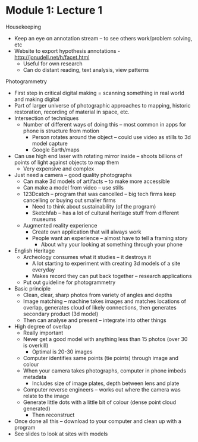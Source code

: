 # Module 1: Lecture 1

Housekeeping
-	Keep an eye on annotation stream – to see others work/problem solving, etc
-	Website to export hypothesis annotations - http://jonudell.net/h/facet.html
    -	Useful for own research 
    -   Can do distant reading, text analysis, view patterns

Photogrammetry
-	First step in critical digital making = scanning something in real world and making digital 
-	Part of larger universe of photographic approaches to mapping, historic restoration, recording of material in space, etc. 
-	Intersection of techniques
    -	Number of different ways of doing this – most common in apps for phone is structure from motion
        -	Person rotates around the object – could use video as stills to 3d model capture
        -	Google Earth/maps
-	Can use high end laser with rotating mirror inside – shoots billions of points of light against objects to map them
    -	Very expensive and complex
-	Just need a camera – good quality photographs
    -	Can make 3d models of artifacts – to make more accessible 
    -	Can make a model from video – use stills 
    -	123Dcatch – program that was cancelled – big tech firms keep cancelling or buying out smaller firms 
        -	Need to think about sustainability (of the program)
        -	Sketchfab – has a lot of cultural heritage stuff from different museums
    -	Augmented reality experience
        -	Create own application that will always work
        -	People want an experience – almost have to tell a framing story
            -	About why your looking at something through your phone
-	English Heritage
    -	Archeology consumes what it studies – it destroys it
        -	A lot starting to experiment with creating 3d models of a site everyday
        -	Makes record they can put back together – research applications
    -	Put out guideline for photogrammetry
-	Basic principle
    -	Clean, clear, sharp photos from variety of angles and depths
    -	Image matching – machine takes images and matches locations of overlap, generates cloud of likely connections, then generates secondary product (3d model)
    -	Then can analyse and present – integrate into other things
-	High degree of overlap 
    -	Really important
    -	Never get a good model with anything less than 15 photos (over 30 is overkill)
        -	Optimal is 20-30 images
    -	Computer identifies same points (tie points) through image and colour 
    -	When your camera takes photographs, computer in phone imbeds metadata 
        -	Includes size of image plates, depth between lens and plate
    -	Computer reverse engineers – works out where the camera was relate to the image
    -	Generate little dots with a little bit of colour (dense point cloud generated)
        -	Then reconstruct
-	Once done all this – download to your computer and clean up with a program
-	See slides to look at sites with models 
